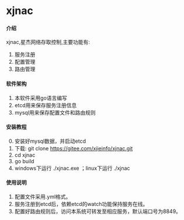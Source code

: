 # xjnac

#### 介绍
xjnac,星杰网络存取控制,主要功能有:
1. 服务注册
2. 配置管理
3. 路由管理

#### 软件架构
1. 本软件采用go语言编写
2. etcd用来保存服务注册信息
3. mysql用来保存配置文件和路由规则


#### 安装教程
0.  安装好mysql数据，并启动etcd
1.  下载: git clone https://gitee.com/xjieinfo/xjnac.git
2.  cd xjnac
3.  go build
4.  windows下运行 ./xjnac.exe ；linux下运行 ./xjnac

#### 使用说明

1.  配置文件采用.yml格式。
2.  服务注册到etcd后，依赖etcd的watch功能保持服务在线。
3.  配置好路由规则后，访问本系统可转发至相应服务，默认端口号为8849。


